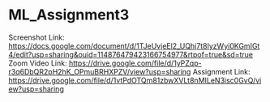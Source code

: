 # ML_Assignment3
Screenshot Link: https://docs.google.com/document/d/1TJeUvjeEl2_UQhj7t8IyzWyi0KGmIGt4/edit?usp=sharing&ouid=114876479423166754977&rtpof=true&sd=true
Zoom Video Link: https://drive.google.com/file/d/1yPZqp-r3q6DbQR2pH2hK_OPmuBRHXPZV/view?usp=sharing
Assignment Link: https://drive.google.com/file/d/1vtPdOTQm81zbwXVLt8nMILeN3isc0GvQ/view?usp=sharing
